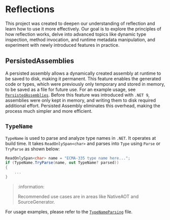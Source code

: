 # Reflections

This project was created to deepen our understanding of reflection and learn how
to use it more effectively. Our goal is to explore the principles of how
reflection works, delve into advanced topics like dynamic type inspection,
method invocation, and runtime metadata manipulation, and experiment with newly
introduced features in practice.

## PersistedAssemblies

A persisted assembly allows a dynamically created assembly at runtime to be
saved to disk, making it permanent. This feature enables the generated code or
types, which were previously only temporary and stored in memory, to be saved as
a file for future use. For an example usage, see
[`PersistedAssemblies`](./Reflection/PersistedAssemblies.cs). Before this feature
was introduced with `.NET 9`, assemblies were only kept in memory, and writing
them to disk required additional effort. Persisted Assembly eliminates this
overhead, making the process much simpler and more efficient.

## `TypeName`

`TypeName` is used to parse and analyze type names in `.NET`. It operates at
build time. It takes `ReadOnlySpan<char>` and parses into `Type` using `Parse`
or `TryParse` as shown below:

```csharp
ReadOnlySpan<char> name = "ECMA-335 type name here...";
if (TypeName.TryParse(name, out TypeName? parsed))
{
    ...
}
```

> :information:
>
> Recommended use cases are in areas like NativeAOT and SourceGenerator.

For usage examples, please refer to the
[`TypeNameParsing`](./Reflection/TypeNameParsing.cs) file.